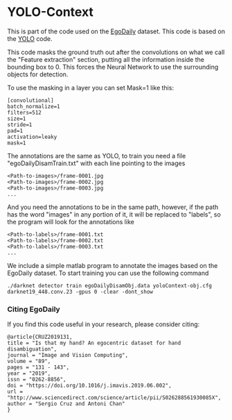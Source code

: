 # YOLO-Context
This is part of the code used on the [EgoDaily](https://github.com/sercruzg/EgoDaily) dataset. This code is based on the [YOLO](https://github.com/pjreddie/darknet) code.

This code masks the ground truth out after the convolutions on what we call the "Feature extraction" section, putting all the information inside the bounding box to 0. This forces the Neural Network to use the surrounding objects for detection.

To use the masking in a layer you can set Mask=1 like this:

```
[convolutional]
batch_normalize=1
filters=512
size=1
stride=1
pad=1
activation=leaky
mask=1
```
The annotations are the same as YOLO, to train you need a file "egoDailyDisamTrain.txt" with each line pointing to the images 

```
<Path-to-images>/frame-0001.jpg
<Path-to-images>/frame-0002.jpg
<Path-to-images>/frame-0003.jpg
...
```

And you need the annotations to be in the same path, however, if the path has the word "images" in any portion of it, it will be replaced to "labels", so the program will look for the annotations like 

```
<Path-to-labels>/frame-0001.txt
<Path-to-labels>/frame-0002.txt
<Path-to-labels>/frame-0003.txt
...
```

We include a simple matlab program to annotate the images based on the EgoDaily dataset.
To start training you can use the following command

```
./darknet detector train egoDailyDisamObj.data yoloContext-obj.cfg darknet19_448.conv.23 -gpus 0 -clear -dont_show
```

### Citing EgoDaily
If you find this code useful in your research, please consider citing:
```
@article{CRUZ2019131,
title = "Is that my hand? An egocentric dataset for hand disambiguation",
journal = "Image and Vision Computing",
volume = "89",
pages = "131 - 143",
year = "2019",
issn = "0262-8856",
doi = "https://doi.org/10.1016/j.imavis.2019.06.002",
url = "http://www.sciencedirect.com/science/article/pii/S026288561930085X",
author = "Sergio Cruz and Antoni Chan"
}
```
